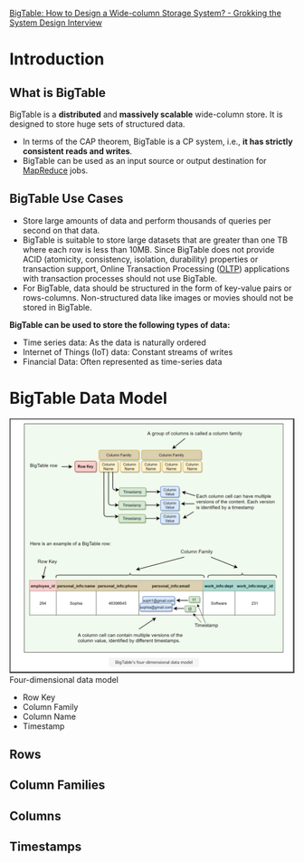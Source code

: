 [BigTable: How to Design a Wide-column Storage System? - Grokking the System Design Interview ](https://www.educative.io/courses/grokking-adv-system-design-intvw/mEG04BK3M79)

# Introduction
## What is BigTable
BigTable is a **distributed** and **massively scalable** wide-column store. It is designed to store huge sets of structured data.
 -	In terms of the CAP theorem, BigTable is a CP system, i.e., **it has strictly consistent reads and writes**.
 -	BigTable can be used as an input source or output destination for [MapReduce](https://hadoop.apache.org/docs/r1.2.1/mapred_tutorial.html) jobs.

## BigTable Use Cases
 - Store large amounts of data and perform thousands of queries per second on that data.
 -	BigTable is suitable to store large datasets that are greater than one TB where each row is less than 10MB. Since BigTable does not provide ACID (atomicity, consistency, isolation, durability) properties or transaction support, Online Transaction Processing ([OLTP](https://en.wikipedia.org/wiki/Online_transaction_processing)) applications with transaction processes should not use BigTable.
 -	For BigTable, data should be structured in the form of key-value pairs or rows-columns. Non-structured data like images or movies should not be stored in BigTable.

**BigTable can be used to store the following types of data:**
 -  Time series data: As the data is naturally ordered
 -  Internet of Things (IoT) data: Constant streams of writes
 -  Financial Data: Often represented as time-series data

# BigTable Data Model
![BigTable Four Dimensional Data Model](https://raw.githubusercontent.com/lambda826/My-Notebook/master/999%20Resource/BigTable%20Four%20Dimensional%20Data%20Model.png)
Four-dimensional data model
- Row Key
- Column Family
- Column Name
- Timestamp

## Rows

## Column Families

## Columns

## Timestamps
<!--stackedit_data:
eyJoaXN0b3J5IjpbLTE3NTYzMTUzMDksLTE0MjQzOTUzMjYsLT
EyNTMwOTgzMF19
-->